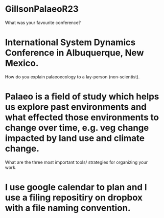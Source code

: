 # GillsonPalaeoR23

What was your favourite conference?
# International System Dynamics Conference in Albuquerque, New Mexico.

How do you explain palaeoecology to a lay-person (non-scientist).
# Palaeo is a field of study which helps us explore past environments and what effected those environments to change over time, e.g. veg change impacted by land use and climate change.

What are the three most important tools/ strategies for organizing your work.
# I use google calendar to plan and I use a filing repositiry on dropbox with a file naming convention.

